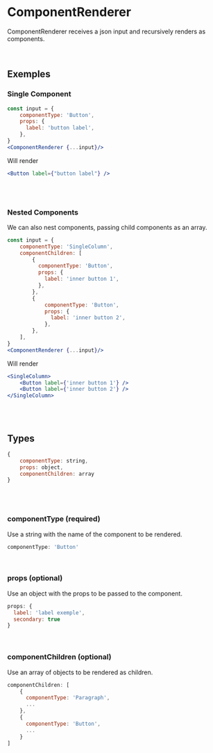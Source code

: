 # ComponentRenderer
ComponentRenderer receives a json input and recursively renders as components.

<br/>

## Exemples

### Single Component
```jsx
const input = {
    componentType: 'Button',
    props: {
      label: 'button label',
    },
}
<ComponentRenderer {...input}/>
```

Will render

```jsx
<Button label={"button label"} />
```

<br/>
<br/>

### Nested Components
We can also nest components, passing child components as an array.

```jsx
const input = {
    componentType: 'SingleColumn',
    componentChildren: [
        {
          componentType: 'Button',
          props: {
            label: 'inner button 1',
          },
        },
        {
            componentType: 'Button',
            props: {
              label: 'inner button 2',
            },
        },
    ],
}
<ComponentRenderer {...input}/>
```

Will render

```jsx
<SingleColumn>
    <Button label={'inner button 1'} />
    <Button label={'inner button 2'} />
</SingleColumn>
```

<br>
<br>

## Types

```js
{
    componentType: string,
    props: object,
    componentChildren: array
}
```

<br/>
<br/>

### componentType (required)
Use a string with the name of the component to be rendered.

```js
componentType: 'Button'
```

<br/>

### props (optional)
Use an object with the props to be passed to the component.

```js
props: {
  label: 'label exemple',
  secondary: true
}
```

<br/>

### componentChildren (optional)
Use an array of objects to be rendered as children.

```js
componentChildren: [
    {
      componentType: 'Paragraph',
      ...
    },
    {
      componentType: 'Button',
      ...
    }
]
```
